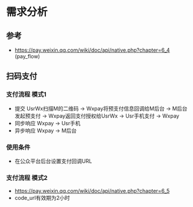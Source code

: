 # 需求分析
## 参考
- https://pay.weixin.qq.com/wiki/doc/api/native.php?chapter=6_4 (pay_flow)


## 扫码支付
### 支付流程 模式1
- 提交
UsrWx扫描M的二维码 -> Wxpay将预支付信息回调给M后台 -> M后台发起预支付 -> Wxpay返回支付授权给UsrWx -> Usr手机支付 -> Wxpay
- 同步响应
Wxpay -> Usr手机
- 异步响应
Wxpay -> M后台
### 使用条件
- 在公众平台后台设置支付回调URL
### 支付流程 模式2
- https://pay.weixin.qq.com/wiki/doc/api/native.php?chapter=6_5
- code_url有效期为2小时

